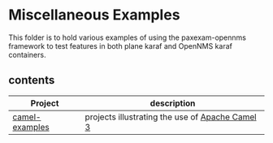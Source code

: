 # Miscellaneous Examples

This folder is to hold various examples of using the paxexam-opennms framework to test features in both plane karaf and OpenNMS karaf containers.

## contents
| Project | description |
| --------|-------------|
| [camel-examples](../misc-examples/camel-examples) | projects illustrating the use of [Apache Camel 3](https://camel.apache.org/) |
